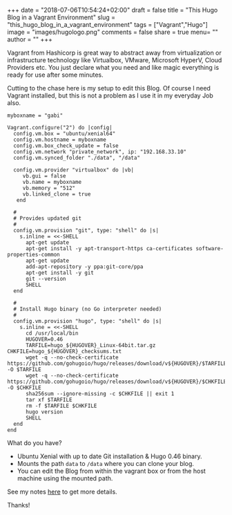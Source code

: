 +++
date = "2018-07-06T10:54:24+02:00"
draft = false
title = "This Hugo Blog in a Vagrant Environment"
slug = "this_hugo_blog_in_a_vagrant_environment"
tags = ["Vagrant","Hugo"]
image =  "images/hugologo.png"
comments = false
share = true
menu= ""
author = ""
+++

Vagrant from Hashicorp is great way to abstract away from virtualization or infrastructure technology like Virtualbox, VMware, 
Microsoft HyperV, Cloud Providers etc. You just declare what you need and like magic everything is ready for use after some minutes.

Cutting to the chase here is my setup to edit this Blog. Of course I need Vagrant installed, but this is not a problem as I use it in
my everyday Job also.

	myboxname = "gabi"

	Vagrant.configure("2") do |config|
	  config.vm.box = "ubuntu/xenial64"
	  config.vm.hostname = myboxname
	  config.vm.box_check_update = false
	  config.vm.network "private_network", ip: "192.168.33.10"
	  config.vm.synced_folder "./data", "/data"

	  config.vm.provider "virtualbox" do |vb|
	     vb.gui = false
	     vb.name = myboxname
	     vb.memory = "512"
	     vb.linked_clone = true
	   end

	  #
	  # Provides updated git
	  #
	  config.vm.provision "git", type: "shell" do |s|
	    s.inline = <<-SHELL
	      apt-get update
	      apt-get install -y apt-transport-https ca-certificates software-properties-common
	      apt-get update
	      add-apt-repository -y ppa:git-core/ppa
	      apt-get install -y git
	      git --version
	      SHELL
	  end

	  #
	  # Install Hugo binary (no Go interpreter needed)
	  #
	  config.vm.provision "hugo", type: "shell" do |s|
	    s.inline = <<-SHELL
	      cd /usr/local/bin
	      HUGOVER=0.46
	      TARFILE=hugo_${HUGOVER}_Linux-64bit.tar.gz CHKFILE=hugo_${HUGOVER}_checksums.txt
	      wget -q --no-check-certificate https://github.com/gohugoio/hugo/releases/download/v${HUGOVER}/$TARFILE -O $TARFILE
	      wget -q --no-check-certificate https://github.com/gohugoio/hugo/releases/download/v${HUGOVER}/$CHKFILE -O $CHKFILE 
	      sha256sum --ignore-missing -c $CHKFILE || exit 1
	      tar xf $TARFILE
	      rm -f $TARFILE $CHKFILE
	      hugo version
	      SHELL
	  end
	end


What do you have?

+ Ubuntu Xenial with up to date Git installation & Hugo 0.46 binary.
+ Mounts the path `data` to `/data` where you can clone your blog.
+ You can edit the Blog from within the vagrant box or from the host machine using the mounted path.

See my notes [here](https://github.com/leonardossz/boxes) to get more details.

Thanks!